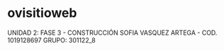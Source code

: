 # ovisitioweb
 UNIDAD 2: FASE 3 - CONSTRUCCIÓN SOFIA VASQUEZ ARTEGA - COD. 1019128697 GRUPO: 301122_8
